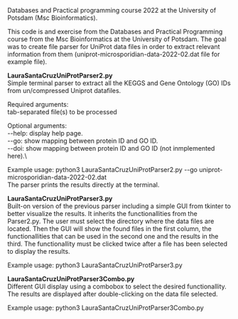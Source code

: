 Databases and Practical programming course 2022 at the University of Potsdam (Msc Bioinformatics).

This code is and exercise from the Databases and Practical Programming course from the Msc Bioinformatics at the University of Potsdam. The goal was to create file parser for UniProt data files in order to extract relevant information from them (uniprot-microsporidian-data-2022-02.dat file for example file).

**LauraSantaCruzUniProtParser2.py**\
Simple terminal parser to extract all the KEGGS and Gene Ontology (GO) IDs from un/compressed Uniprot datafiles.

Required arguments:\
tab-separated file(s) to be processed

Optional arguments:\
   --help: display help page.\
   --go: show mapping between protein ID and GO ID.\
   --doi: show mapping between protein ID and GO ID (not inmplemented here).\

Example usage: python3 LauraSantaCruzUniProtParser2.py --go uniprot-microsporidian-data-2022-02.dat\
The parser prints the results directly at the terminal.

**LauraSantaCruzUniProtParser3.py**\
Built-on version of the previous parser including a simple GUI from tkinter to better visualize the results. It inherits the functionallities from the Parser2.py.
The user must select the directory where the data files are located. Then the GUI will show the found files in the first column, the functionallities that can be used in the second one and the results in the third. The functionallity must be clicked twice after a file has been selected to display the results.

Example usage: python3 LauraSantaCruzUniProtParser3.py

**LauraSantaCruzUniProtParser3Combo.py**\
Different GUI display using a combobox to select the desired functionallity. The results are displayed after double-clicking on the data file selected.

Example usage: python3 LauraSantaCruzUniProtParser3Combo.py
